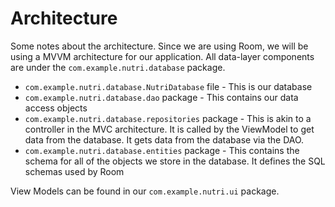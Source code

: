 # Architecture

Some notes about the architecture. Since we are using Room, we will be using a MVVM architecture for our application. All data-layer components are under the `com.example.nutri.database` package.
- `com.example.nutri.database.NutriDatabase` file - This is our database 
- `com.example.nutri.database.dao` package - This contains our data access objects
- `com.example.nutri.database.repositories` package  - This is akin to a controller in the MVC architecture. It is called by the ViewModel to get data from the database. It gets data from the database via the DAO.  
- `com.example.nutri.database.entities` package - This contains the schema for all of the objects we store in the database. It defines the SQL schemas used by Room

View Models can be found in our `com.example.nutri.ui` package. 